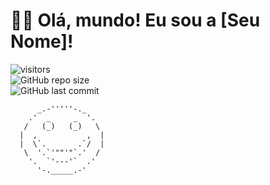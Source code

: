 # 👩‍💻 Olá, mundo! Eu sou a [Seu Nome]!

![visitors](https://visitor-badge.glitch.me/badge?page_id=seu-usuario.seu-repositorio)  
![GitHub repo size](https://img.shields.io/github/repo-size/seu-usuario/seu-repositorio)  
![GitHub last commit](https://img.shields.io/github/last-commit/seu-usuario/seu-repositorio)

```plaintext
      _.-'''''-._
    .'  _     _  '.
   /   (_)   (_)   \
  |  ,           ,  |
  |  \`.       .`/  |
   \  '.`'""'"`.'  /
    '.  `'---'`  .'
      '-._____.-'
